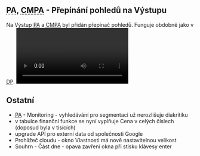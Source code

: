 ﻿---
categories: [fenix]
layout: fenix
---
## <abbr title="Postanalýza">PA</abbr>, <abbr title="Crossmediální postanalýza">CMPA</abbr> - Přepínání pohledů na Výstupu
Na Výstup <abbr title="Postanalýza">PA</abbr> a <abbr title="Crossmediální postanalýza">CMPA</abbr> byl přidán přepínač pohledů. Funguje obdobně jako v <abbr title="Detailní plán">DP</abbr>.
<video src="{{site.url}}/data/PACMPAsablony.mp4" type="video/mp4" controls>Přepínání pohledů z Výstupu</video>

## Ostatní
<ul>
<li><abbr title="Postanalýza">PA</abbr> - Monitoring - vyhledávání pro segmentaci už nerozlišuje diakritiku
<li>v tabulce finanční funkce se nyní vyplňuje Cena v celých číslech (doposud byla v tisících)</li>
<li>upgrade API pro externí data od společnosti Google</li>
<li>Prohlížeč cloudu - okno Vlastnosti má nově nastavitelnou velikost</li>
<li>Souhrn - Část dne - opava zavření okna při stisku klávesy enter</li>
</ul>
